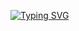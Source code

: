 [![Typing SVG](https://readme-typing-svg.demolab.com?font=Fira+Code&duration=3000&pause=1000&color=000000&random=false&width=435&lines=Artificial+Intelligence;Cognitive+Science;UI+%2F+UX+Development)](https://git.io/typing-svg)
